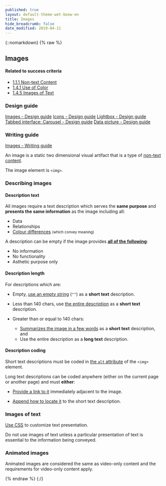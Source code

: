 ```yaml
---
published: true
layout: default-theme-wet-boew-en
title: Images
hide_breadcrumb: false
date_modified: 2019-04-11
---
```

{::nomarkdown}
{% raw %}
<!-- Images -->
<div class="row">
	<div class="mrgn-lft-md mrgn-rght-md">
		<h2 id="images" class="page-header">Images</h2>
	</div>
	<div class="col-md-4 pull-right">
		<div class="panel panel-default">
			<div class="panel-heading">
				<h4 class="panel-title">Related to success criteria</h4>
			</div>
			<div class="panel-body">
				<ul class="list-unstyled">
					<li><a href="http://www.w3.org/TR/2012/NOTE-UNDERSTANDING-WCAG20-20120103/text-equiv-all.html" rel="external">1.1.1 Non-text Content</a></li>
					<li><a href="http://www.w3.org/TR/UNDERSTANDING-WCAG20/visual-audio-contrast-without-color.html" rel="external">1.4.1 Use of Color</a></li>
					<li><a href="http://www.w3.org/TR/2012/NOTE-UNDERSTANDING-WCAG20-20120103/visual-audio-contrast-text-presentation.html" rel="external">1.4.5 Images of Text</a></li>
				</ul>
			</div>
		</div>
		<div class="panel panel-info">
			<div class="panel-heading">
				<h3 class="panel-title">Design guide</h3>
			</div>
			<div class="list-group"><a href="../design/images-en.html" class="list-group-item">Images<span class="wb-inv"> - Design guide</span></a> <a href="../design/icons-en.html" class="list-group-item">Icons<span class="wb-inv"> - Design guide</span></a> <a href="http://wet-boew.github.io/v4.0-ci/demos/lightbox/lightbox-en.html" class="list-group-item">Lightbox<span class="wb-inv"> - Design guide</span></a> <a href="http://wet-boew.github.io/v4.0-ci/demos/tabs/tabs-carousel-en.html" class="list-group-item">Tabbed interface: Carousel<span class="wb-inv"> - Design guide</span></a> <a href="http://wet-boew.github.io/v4.0-ci/demos/data-picture/data-picture-en.html" class="list-group-item">Data picture<span class="wb-inv"> - Design guide</span></a></div>
		</div>
		<div class="panel panel-info">
			<div class="panel-heading">
				<h3 class="panel-title">Writing guide</h3>
			</div>
			<div class="list-group"><a href="../writing/principals-en.html#image" class="list-group-item">Images<span class="wb-inv"> - Writing guide</span></a></div>
		</div>
	</div>
	<div class="mrgn-lft-md mrgn-rght-md">
		<p>An image is a static two dimensional visual artifact that is a type of <a href="http://www.w3.org/TR/2008/REC-WCAG20-20081211/#non-text-contentdef">non-text content</a>.</p>
		<p>The image element is <code>&lt;img&gt;</code>.</p>
		<h3 id="imgds">Describing images</h3>
		<h4>Description text
		</h4>
		<p>All images require a text description which serves the <strong>same purpose</strong> and <strong>presents the same information</strong> as the image including all:</p>
		<ul>
			<li>Data</li>
			<li>Relationships</li>
			<li><a href="http://www.w3.org/TR/2013/NOTE-WCAG20-TECHS-20130905/G14" rel="external" title="WCAG 2.0 Technique G14">Colour differences</a> <small>(which convey meaning)</small></li>
		</ul>
		<p>A description can be empty if the image provides <a href="http://www.w3.org/TR/2013/NOTE-UNDERSTANDING-WCAG20-20130905/text-equiv-all.html" rel="external" title="WCAG 2.0, Understanding SC 1.1.1"><strong>all of the following</strong></a>:</p>
		<ul>
			<li>No information</li>
			<li>No functionality</li>
			<li>Asthetic purpose only</li>
		</ul>
		<h4>Description length</h4>
		<p>For descriptions which are:</p>
		<ul>
			<li>
				<p>Empty, <a href="http://www.w3.org/TR/2013/NOTE-WCAG20-TECHS-20130905/H67" rel="external" title="WCAG 2.0, Technique H67">use an empty string</a> (<code>&quot;&quot;</code>) as a <strong>short text</strong> description.</p>
			</li>
			<li>
				<p>Less than 140 chars, use <a href="http://www.w3.org/TR/2013/NOTE-WCAG20-TECHS-20130905/G94" rel="external" title="WCAG 2.0, Technique G94">the entire description</a> as a <strong>short text</strong> description.</p>
			</li>
			<li>
				<p>Greater than or equal to 140 chars:</p>
				<ul>
					<li><a href="http://www.w3.org/TR/2013/NOTE-WCAG20-TECHS-20130905/G95" rel="external" title="WCAG 2.0, Technique G95">Summarizes the image in a few words</a> as a <strong>short text</strong> description, and</li>
					<li>Use the entire description as a <strong>long text</strong> description.</li>
				</ul>
			</li>
		</ul>
		<h4>Description coding</h4>
		<p>Short text descriptions must be coded in <a href="http://www.w3.org/TR/2013/NOTE-WCAG20-TECHS-20130905/H37" rel="external" title="WCAG 2.0, Technique H37">the <code>alt</code> attribute</a> of the <code>&lt;img&gt;</code> element.</p>
		<p>Long text descriptions can be coded anywhere (either on the current page or another page) and must <strong>either</strong>:</p>
		<ul>
			<li>
				<p><a href="http://www.w3.org/TR/2013/NOTE-WCAG20-TECHS-20130905/G73" rel="external" title="WCAG 2.0, Technique G73">Provide a link to it</a> immediately adjacent to the image.</p>
			</li>
			<li>
				<p><a href="http://www.w3.org/TR/2013/NOTE-WCAG20-TECHS-20130905/G74" rel="external" title="WCAG 2.0, Technique G74">Append how to locate it</a> to the short text description.</p>
			</li>
		</ul>
		<h3 id="im">Images of text</h3>
		<p><a href="http://www.w3.org/TR/2012/NOTE-WCAG20-TECHS-20120103/C22" rel="external" title="WCAG 2.0, Technique C22">Use CSS</a> to customize text presentation.</p>
		<p>Do not use images of text unless a particular presentation of text is essential to the information being conveyed.</p>
		<h3 id="animated">Animated images</h3>
		<p>Animated images are considered the same as video-only content and the requirements for video-only content apply.</p>
	</div>
</div>
{% endraw %}
{:/}
